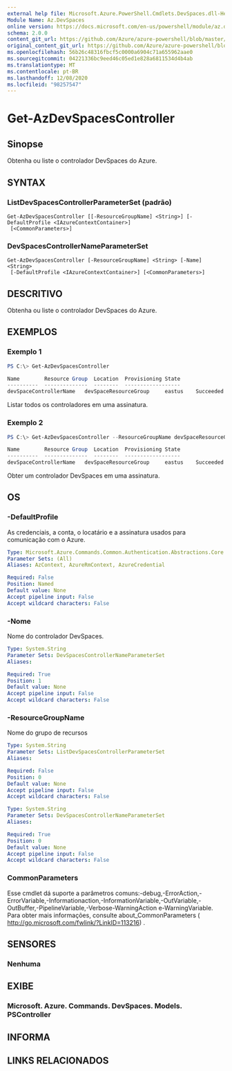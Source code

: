```yaml
---
external help file: Microsoft.Azure.PowerShell.Cmdlets.DevSpaces.dll-Help.xml
Module Name: Az.DevSpaces
online version: https://docs.microsoft.com/en-us/powershell/module/az.devspaces/get-azdevspacescontroller
schema: 2.0.0
content_git_url: https://github.com/Azure/azure-powershell/blob/master/src/DevSpaces/DevSpaces/help/Get-AzDevSpacesController.md
original_content_git_url: https://github.com/Azure/azure-powershell/blob/master/src/DevSpaces/DevSpaces/help/Get-AzDevSpacesController.md
ms.openlocfilehash: 56b26c48316fbcf5c0000a6904c71a655962aae0
ms.sourcegitcommit: 04221336bc9eed46c05ed1e828a6811534d4b4ab
ms.translationtype: MT
ms.contentlocale: pt-BR
ms.lasthandoff: 12/08/2020
ms.locfileid: "98257547"
---
```

# Get-AzDevSpacesController

## Sinopse
Obtenha ou liste o controlador DevSpaces do Azure.

## SYNTAX

### ListDevSpacesControllerParameterSet (padrão)
```
Get-AzDevSpacesController [[-ResourceGroupName] <String>] [-DefaultProfile <IAzureContextContainer>]
 [<CommonParameters>]
```

### DevSpacesControllerNameParameterSet
```
Get-AzDevSpacesController [-ResourceGroupName] <String> [-Name] <String>
 [-DefaultProfile <IAzureContextContainer>] [<CommonParameters>]
```

## DESCRITIVO
Obtenha ou liste o controlador DevSpaces do Azure.

## EXEMPLOS

### Exemplo 1
```powershell
PS C:\> Get-AzDevSpacesController

Name        Resource Group  Location  Provisioning State
----------  --------------  --------  ------------------
devSpaceControllerName   devSpaceResourceGroup     eastus    Succeeded
```

Listar todos os controladores em uma assinatura.

### Exemplo 2
```powershell
PS C:\> Get-AzDevSpacesController --ResourceGroupName devSpaceResourceGroup -Name devSpaceControllerName

Name        Resource Group  Location  Provisioning State
----------  --------------  --------  ------------------
devSpaceControllerName   devSpaceResourceGroup     eastus    Succeeded
```

Obter um controlador DevSpaces em uma assinatura.

## OS

### -DefaultProfile
As credenciais, a conta, o locatário e a assinatura usados para comunicação com o Azure.

```yaml
Type: Microsoft.Azure.Commands.Common.Authentication.Abstractions.Core.IAzureContextContainer
Parameter Sets: (All)
Aliases: AzContext, AzureRmContext, AzureCredential

Required: False
Position: Named
Default value: None
Accept pipeline input: False
Accept wildcard characters: False
```

### -Nome
Nome do controlador DevSpaces.

```yaml
Type: System.String
Parameter Sets: DevSpacesControllerNameParameterSet
Aliases:

Required: True
Position: 1
Default value: None
Accept pipeline input: False
Accept wildcard characters: False
```

### -ResourceGroupName
Nome do grupo de recursos

```yaml
Type: System.String
Parameter Sets: ListDevSpacesControllerParameterSet
Aliases:

Required: False
Position: 0
Default value: None
Accept pipeline input: False
Accept wildcard characters: False
```

```yaml
Type: System.String
Parameter Sets: DevSpacesControllerNameParameterSet
Aliases:

Required: True
Position: 0
Default value: None
Accept pipeline input: False
Accept wildcard characters: False
```

### CommonParameters
Esse cmdlet dá suporte a parâmetros comuns:-debug,-ErrorAction,-ErrorVariable,-Informationaction,-InformationVariable,-OutVariable,-OutBuffer,-PipelineVariable,-Verbose-WarningAction e-WarningVariable. Para obter mais informações, consulte about_CommonParameters ( http://go.microsoft.com/fwlink/?LinkID=113216) .

## SENSORES

### Nenhuma

## EXIBE

### Microsoft. Azure. Commands. DevSpaces. Models. PSController

## INFORMA

## LINKS RELACIONADOS
